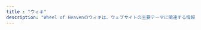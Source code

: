 ```yaml
---
title : "ウィキ"
description: "Wheel of Heavenのウィキは、ウェブサイトの主要テーマに関連する情報の広範なリポジトリとして機能する包括的なオンラインリソースです。地球上の生命の発展と人類の歴史の形成における進んだ宇宙文明の役割に関する仮説のさまざまな側面をカバーする幅広い記事を提供しています。このサイトの人類の宇宙的なつながりと起源の探求をより深く理解したいユーザーにとって貴重なツールです。"
---
```

